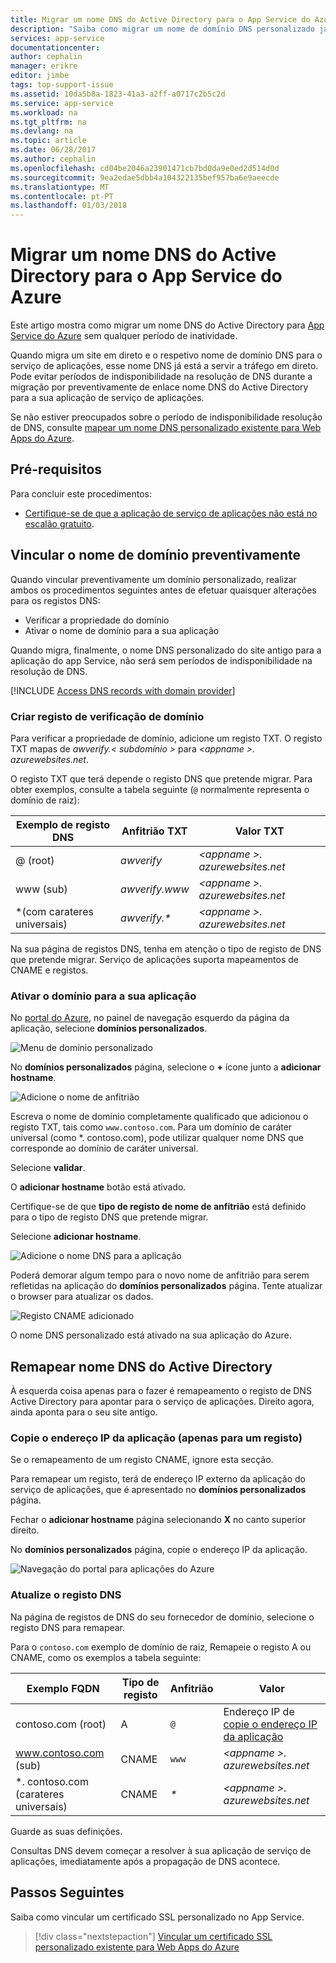 ```yaml
---
title: Migrar um nome DNS do Active Directory para o App Service do Azure | Microsoft Docs
description: "Saiba como migrar um nome de domínio DNS personalizado já está atribuído a um site em direto para o App Service do Azure sem qualquer período de inatividade."
services: app-service
documentationcenter: 
author: cephalin
manager: erikre
editor: jimbe
tags: top-support-issue
ms.assetid: 10da5b8a-1823-41a3-a2ff-a0717c2b5c2d
ms.service: app-service
ms.workload: na
ms.tgt_pltfrm: na
ms.devlang: na
ms.topic: article
ms.date: 06/28/2017
ms.author: cephalin
ms.openlocfilehash: cd04be2046a23901471cb7bd0da9e0ed2d514d0d
ms.sourcegitcommit: 9ea2edae5dbb4a104322135bef957ba6e9aeecde
ms.translationtype: MT
ms.contentlocale: pt-PT
ms.lasthandoff: 01/03/2018
---
```

# <a name="migrate-an-active-dns-name-to-azure-app-service"></a>Migrar um nome DNS do Active Directory para o App Service do Azure

Este artigo mostra como migrar um nome DNS do Active Directory para [App Service do Azure](../app-service/app-service-web-overview.md) sem qualquer período de inatividade.

Quando migra um site em direto e o respetivo nome de domínio DNS para o serviço de aplicações, esse nome DNS já está a servir a tráfego em direto. Pode evitar períodos de indisponibilidade na resolução de DNS durante a migração por preventivamente de enlace nome DNS do Active Directory para a sua aplicação de serviço de aplicações.

Se não estiver preocupados sobre o período de indisponibilidade resolução de DNS, consulte [mapear um nome DNS personalizado existente para Web Apps do Azure](app-service-web-tutorial-custom-domain.md).

## <a name="prerequisites"></a>Pré-requisitos

Para concluir este procedimentos:

- [Certifique-se de que a aplicação de serviço de aplicações não está no escalão gratuito](app-service-web-tutorial-custom-domain.md#checkpricing).

## <a name="bind-the-domain-name-preemptively"></a>Vincular o nome de domínio preventivamente

Quando vincular preventivamente um domínio personalizado, realizar ambos os procedimentos seguintes antes de efetuar quaisquer alterações para os registos DNS:

- Verificar a propriedade do domínio
- Ativar o nome de domínio para a sua aplicação

Quando migra, finalmente, o nome DNS personalizado do site antigo para a aplicação do app Service, não será sem períodos de indisponibilidade na resolução de DNS.

[!INCLUDE [Access DNS records with domain provider](../../includes/app-service-web-access-dns-records.md)]

### <a name="create-domain-verification-record"></a>Criar registo de verificação de domínio

Para verificar a propriedade de domínio, adicione um registo TXT. O registo TXT mapas de _awverify.&lt; subdomínio >_ para  _&lt;appname >. azurewebsites.net_. 

O registo TXT que terá depende o registo DNS que pretende migrar. Para obter exemplos, consulte a tabela seguinte (`@` normalmente representa o domínio de raiz):

| Exemplo de registo DNS | Anfitrião TXT | Valor TXT |
| - | - | - |
| @ (root) | _awverify_ | _&lt;appname >. azurewebsites.net_ |
| www (sub) | _awverify.www_ | _&lt;appname >. azurewebsites.net_ |
| \*(com carateres universais) | _awverify.\*_ | _&lt;appname >. azurewebsites.net_ |

Na sua página de registos DNS, tenha em atenção o tipo de registo de DNS que pretende migrar. Serviço de aplicações suporta mapeamentos de CNAME e registos.

### <a name="enable-the-domain-for-your-app"></a>Ativar o domínio para a sua aplicação

No [portal do Azure](https://portal.azure.com), no painel de navegação esquerdo da página da aplicação, selecione **domínios personalizados**. 

![Menu de domínio personalizado](./media/app-service-web-tutorial-custom-domain/custom-domain-menu.png)

No **domínios personalizados** página, selecione o  **+**  ícone junto a **adicionar hostname**.

![Adicione o nome de anfitrião](./media/app-service-web-tutorial-custom-domain/add-host-name-cname.png)

Escreva o nome de domínio completamente qualificado que adicionou o registo TXT, tais como `www.contoso.com`. Para um domínio de caráter universal (como \*. contoso.com), pode utilizar qualquer nome DNS que corresponde ao domínio de caráter universal. 

Selecione **validar**.

O **adicionar hostname** botão está ativado. 

Certifique-se de que **tipo de registo de nome de anfitrião** está definido para o tipo de registo DNS que pretende migrar.

Selecione **adicionar hostname**.

![Adicione o nome DNS para a aplicação](./media/app-service-web-tutorial-custom-domain/validate-domain-name-cname.png)

Poderá demorar algum tempo para o novo nome de anfitrião para serem refletidas na aplicação do **domínios personalizados** página. Tente atualizar o browser para atualizar os dados.

![Registo CNAME adicionado](./media/app-service-web-tutorial-custom-domain/cname-record-added.png)

O nome DNS personalizado está ativado na sua aplicação do Azure. 

## <a name="remap-the-active-dns-name"></a>Remapear nome DNS do Active Directory

À esquerda coisa apenas para o fazer é remapeamento o registo de DNS Active Directory para apontar para o serviço de aplicações. Direito agora, ainda aponta para o seu site antigo.

<a name="info"></a>

### <a name="copy-the-apps-ip-address-a-record-only"></a>Copie o endereço IP da aplicação (apenas para um registo)

Se o remapeamento de um registo CNAME, ignore esta secção. 

Para remapear um registo, terá de endereço IP externo da aplicação do serviço de aplicações, que é apresentado no **domínios personalizados** página.

Fechar o **adicionar hostname** página selecionando **X** no canto superior direito. 

No **domínios personalizados** página, copie o endereço IP da aplicação.

![Navegação do portal para aplicações do Azure](./media/app-service-web-tutorial-custom-domain/mapping-information.png)

### <a name="update-the-dns-record"></a>Atualize o registo DNS

Na página de registos de DNS do seu fornecedor de domínio, selecione o registo DNS para remapear.

Para o `contoso.com` exemplo de domínio de raiz, Remapeie o registo A ou CNAME, como os exemplos a tabela seguinte: 

| Exemplo FQDN | Tipo de registo | Anfitrião | Valor |
| - | - | - | - |
| contoso.com (root) | A | `@` | Endereço IP de [copie o endereço IP da aplicação](#info) |
| www.contoso.com (sub) | CNAME | `www` | _&lt;appname >. azurewebsites.net_ |
| \*. contoso.com (carateres universais) | CNAME | _\*_ | _&lt;appname >. azurewebsites.net_ |

Guarde as suas definições.

Consultas DNS devem começar a resolver à sua aplicação de serviço de aplicações, imediatamente após a propagação de DNS acontece.

## <a name="next-steps"></a>Passos Seguintes

Saiba como vincular um certificado SSL personalizado no App Service.

> [!div class="nextstepaction"]
> [Vincular um certificado SSL personalizado existente para Web Apps do Azure](app-service-web-tutorial-custom-ssl.md)
